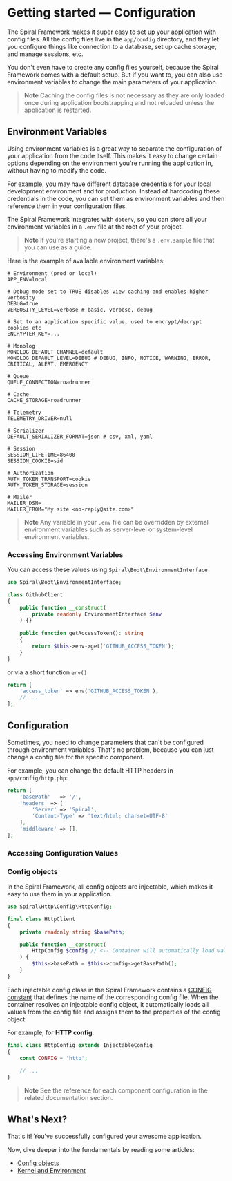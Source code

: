 # Getting started — Configuration

The Spiral Framework makes it super easy to set up your application with config files. All the config files live in the
`app/config` directory, and they let you configure things like connection to a database, set up cache storage, and
manage sessions, etc.

You don't even have to create any config files yourself, because the Spiral Framework comes with a default setup. But if
you want to, you can also use environment variables to change the main parameters of your application.

> **Note**
> Caching the config files is not necessary as they are only loaded once during application bootstrapping and not
> reloaded unless the application is restarted.

## Environment Variables

Using environment variables is a great way to separate the configuration of your application from the code itself. This
makes it easy to change certain options depending on the environment you're running the application in, without having
to modify the code.

For example, you may have different database credentials for your local development environment and for production.
Instead of hardcoding these credentials in the code, you can set them as environment variables and then reference them
in your configuration files.

The Spiral Framework integrates with `dotenv`, so you can store all your environment variables in a `.env` file at
the root of your project.

> **Note**
> If you're starting a new project, there's a `.env.sample` file that you can use as a guide.

Here is the example of available environment variables:

```dotenv
# Environment (prod or local)
APP_ENV=local

# Debug mode set to TRUE disables view caching and enables higher verbosity
DEBUG=true
VERBOSITY_LEVEL=verbose # basic, verbose, debug

# Set to an application specific value, used to encrypt/decrypt cookies etc
ENCRYPTER_KEY=...

# Monolog
MONOLOG_DEFAULT_CHANNEL=default
MONOLOG_DEFAULT_LEVEL=DEBUG # DEBUG, INFO, NOTICE, WARNING, ERROR, CRITICAL, ALERT, EMERGENCY

# Queue
QUEUE_CONNECTION=roadrunner

# Cache
CACHE_STORAGE=roadrunner

# Telemetry
TELEMETRY_DRIVER=null

# Serializer
DEFAULT_SERIALIZER_FORMAT=json # csv, xml, yaml

# Session
SESSION_LIFETIME=86400
SESSION_COOKIE=sid

# Authorization
AUTH_TOKEN_TRANSPORT=cookie
AUTH_TOKEN_STORAGE=session

# Mailer
MAILER_DSN=
MAILER_FROM="My site <no-reply@site.com>"
```

> **Note**
> Any variable in your `.env` file can be overridden by external environment variables such as server-level or
> system-level environment variables.

### Accessing Environment Variables

You can access these values using `Spiral\Boot\EnvironmentInterface`

```php
use Spiral\Boot\EnvironmentInterface;

class GithubClient
{
    public function __construct(
        private readonly EnvironmentInterface $env
    ) {}
    
    public function getAccessToken(): string
    {
        return $this->env->get('GITHUB_ACCESS_TOKEN');
    }
}
```

or via a short function `env()`

```php
return [
    'access_token' => env('GITHUB_ACCESS_TOKEN'),
    // ...
];
```

## Configuration

Sometimes, you need to change parameters that can't be configured through environment variables. That's no problem,
because you can just change a config file for the specific component.

For example, you can change the default HTTP headers in `app/config/http.php`:

```php
return [
    'basePath'   => '/',
    'headers' => [
        'Server' => 'Spiral',
        'Content-Type' => 'text/html; charset=UTF-8'
    ],
    'middleware' => [],
];
```

### Accessing Configuration Values

### Config objects

In the Spiral Framework, all config objects are injectable, which makes it easy to use them in your application.

```php
use Spiral\Http\Config\HttpConfig;

final class HttpClient 
{
    private readonly string $basePath;

    public function __construct(
        HttpConfig $config // <-- Container will automatically load values from app/config/http.php
    ) {
        $this->basePath = $this->config->getBasePath();
    }
}
```

Each injectable config class in the Spiral Framework contains
a [CONFIG constant](https://github.com/spiral/http/blob/master/src/Config/HttpConfig.php#L19) that defines the name of
the corresponding config file. When the container resolves an injectable config object, it automatically loads all
values from the config file and assigns them to the properties of the config object.

For example, for **HTTP config**:

```php
final class HttpConfig extends InjectableConfig
{
    const CONFIG = 'http';
    
    // ...
}
```

> **Note**
> See the reference for each component configuration in the related documentation section.

## What's Next?

That's it! You've successfully configured your awesome application.

Now, dive deeper into the fundamentals by reading some articles:

* [Config objects](../framework/config.md)
* [Kernel and Environment](../framework/kernel.md)